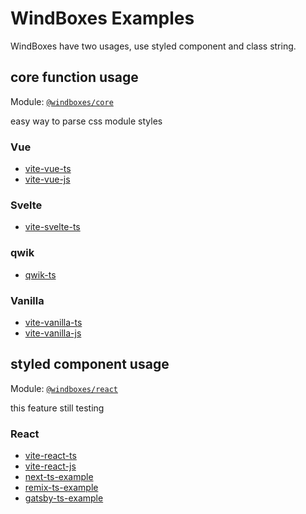 # WindBoxes Examples
WindBoxes have two usages, use styled component and class string.



## core function usage
Module: [`@windboxes/core`](https://www.npmjs.com/package/@windboxes/core)

easy way to parse css module styles

### Vue
* [vite-vue-ts](./vue/vite-vue-ts)
* [vite-vue-js](./vue/vite-vue-js)

### Svelte
* [vite-svelte-ts](./vue/vite-svelte-ts)

### qwik
* [qwik-ts](./qwik/qwik-ts)

### Vanilla
* [vite-vanilla-ts](./vue/vite-vanilla-ts)
* [vite-vanilla-js](./vue/vite-vanilla-js)



## styled component usage
Module: [`@windboxes/react`](https://www.npmjs.com/package/@windboxes/react)

this feature still testing
### React
* [vite-react-ts](./styled-component/react/vite-react-ts)
* [vite-react-js](./styled-component/react/vite-react-js)
* [next-ts-example](./styled-component/react/next-ts-example)
* [remix-ts-example](./styled-component/react/remix-ts-example)
* [gatsby-ts-example](./styled-component/react/gatsby-ts-example)
